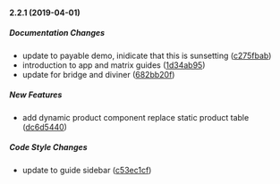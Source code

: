 #### 2.2.1 (2019-04-01)

##### Documentation Changes

*  update to payable demo, inidicate that this is sunsetting ([c275fbab](https://github.com/xycorp/web-developer.xyo.network-react.git/commit/c275fbabe30b7ea2d0504f38c382067be07d9884))
*  introduction to app and matrix guides ([1d34ab95](https://github.com/xycorp/web-developer.xyo.network-react.git/commit/1d34ab959c0ca508089d38b46c1a2555c9fc130b))
*  update for bridge and diviner ([682bb20f](https://github.com/xycorp/web-developer.xyo.network-react.git/commit/682bb20f09772f38de981e2eb857fa25400bbae4))

##### New Features

*  add dynamic product component replace static product table ([dc6d5440](https://github.com/xycorp/web-developer.xyo.network-react.git/commit/dc6d5440f1e9664e65058fde5aa6a811f79f4bcb))

##### Code Style Changes

*  update to guide sidebar ([c53ec1cf](https://github.com/xycorp/web-developer.xyo.network-react.git/commit/c53ec1cf862f49240488bf7477785dfb7841d724))


